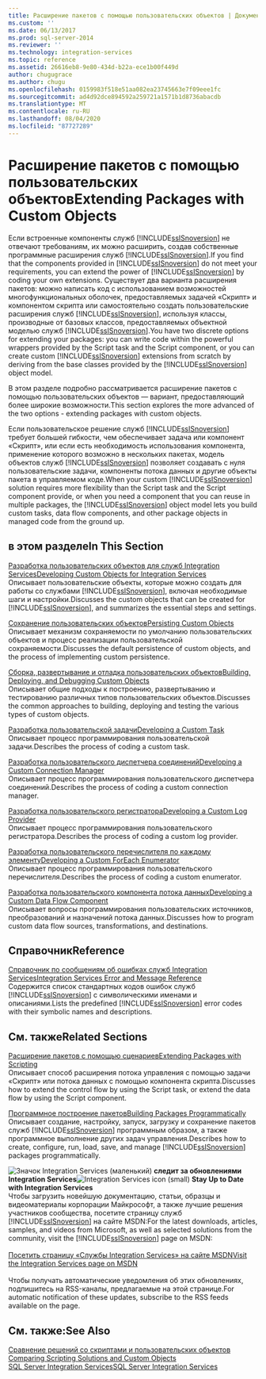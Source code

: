 ```yaml
---
title: Расширение пакетов с помощью пользовательских объектов | Документы Майкрософт
ms.custom: ''
ms.date: 06/13/2017
ms.prod: sql-server-2014
ms.reviewer: ''
ms.technology: integration-services
ms.topic: reference
ms.assetid: 26616eb8-9e80-434d-b22a-ece1b00f449d
author: chugugrace
ms.author: chugu
ms.openlocfilehash: 0159983f518e51aa082ea23745663e7f09eee1fc
ms.sourcegitcommit: ad4d92dce894592a259721a1571b1d8736abacdb
ms.translationtype: MT
ms.contentlocale: ru-RU
ms.lasthandoff: 08/04/2020
ms.locfileid: "87727289"
---
```

# <a name="extending-packages-with-custom-objects"></a><span data-ttu-id="012bd-102">Расширение пакетов с помощью пользовательских объектов</span><span class="sxs-lookup"><span data-stu-id="012bd-102">Extending Packages with Custom Objects</span></span>
  <span data-ttu-id="012bd-103">Если встроенные компоненты служб [!INCLUDE[ssISnoversion](../../includes/ssisnoversion-md.md)] не отвечают требованиям, их можно расширить, создав собственные программные расширения служб [!INCLUDE[ssISnoversion](../../includes/ssisnoversion-md.md)].</span><span class="sxs-lookup"><span data-stu-id="012bd-103">If you find that the components provided in [!INCLUDE[ssISnoversion](../../includes/ssisnoversion-md.md)] do not meet your requirements, you can extend the power of [!INCLUDE[ssISnoversion](../../includes/ssisnoversion-md.md)] by coding your own extensions.</span></span> <span data-ttu-id="012bd-104">Существует два варианта расширения пакетов: можно написать код с использованием возможностей многофункциональных оболочек, предоставляемых задачей «Скрипт» и компонентом скрипта или самостоятельно создать пользовательские расширения служб [!INCLUDE[ssISnoversion](../../includes/ssisnoversion-md.md)], используя классы, производные от базовых классов, предоставляемых объектной моделью служб [!INCLUDE[ssISnoversion](../../includes/ssisnoversion-md.md)].</span><span class="sxs-lookup"><span data-stu-id="012bd-104">You have two discrete options for extending your packages: you can write code within the powerful wrappers provided by the Script task and the Script component, or you can create custom [!INCLUDE[ssISnoversion](../../includes/ssisnoversion-md.md)] extensions from scratch by deriving from the base classes provided by the [!INCLUDE[ssISnoversion](../../includes/ssisnoversion-md.md)] object model.</span></span>  
  
 <span data-ttu-id="012bd-105">В этом разделе подробно рассматривается расширение пакетов с помощью пользовательских объектов — вариант, предоставляющий более широкие возможности.</span><span class="sxs-lookup"><span data-stu-id="012bd-105">This section explores the more advanced of the two options - extending packages with custom objects.</span></span>  
  
 <span data-ttu-id="012bd-106">Если пользовательское решение служб [!INCLUDE[ssISnoversion](../../includes/ssisnoversion-md.md)] требует большей гибкости, чем обеспечивает задача или компонент «Скрипт», или если есть необходимость использования компонента, применение которого возможно в нескольких пакетах, модель объектов служб [!INCLUDE[ssISnoversion](../../includes/ssisnoversion-md.md)] позволяет создавать с нуля пользовательские задачи, компоненты потока данных и другие объекты пакета в управляемом коде.</span><span class="sxs-lookup"><span data-stu-id="012bd-106">When your custom [!INCLUDE[ssISnoversion](../../includes/ssisnoversion-md.md)] solution requires more flexibility than the Script task and the Script component provide, or when you need a component that you can reuse in multiple packages, the [!INCLUDE[ssISnoversion](../../includes/ssisnoversion-md.md)] object model lets you build custom tasks, data flow components, and other package objects in managed code from the ground up.</span></span>  
  
## <a name="in-this-section"></a><span data-ttu-id="012bd-107">в этом разделе</span><span class="sxs-lookup"><span data-stu-id="012bd-107">In This Section</span></span>  
 [<span data-ttu-id="012bd-108">Разработка пользовательских объектов для служб Integration Services</span><span class="sxs-lookup"><span data-stu-id="012bd-108">Developing Custom Objects for Integration Services</span></span>](developing-custom-objects-for-integration-services.md)  
 <span data-ttu-id="012bd-109">Описывает пользовательские объекты, которые можно создать для работы со службами [!INCLUDE[ssISnoversion](../../includes/ssisnoversion-md.md)], включая необходимые шаги и настройки.</span><span class="sxs-lookup"><span data-stu-id="012bd-109">Discusses the custom objects that can be created for [!INCLUDE[ssISnoversion](../../includes/ssisnoversion-md.md)], and summarizes the essential steps and settings.</span></span>  
  
 [<span data-ttu-id="012bd-110">Сохранение пользовательских объектов</span><span class="sxs-lookup"><span data-stu-id="012bd-110">Persisting Custom Objects</span></span>](persisting-custom-objects.md)  
 <span data-ttu-id="012bd-111">Описывает механизм сохраняемости по умолчанию пользовательских объектов и процесс реализации пользовательской сохраняемости.</span><span class="sxs-lookup"><span data-stu-id="012bd-111">Discusses the default persistence of custom objects, and the process of implementing custom persistence.</span></span>  
  
 [<span data-ttu-id="012bd-112">Сборка, развертывание и отладка пользовательских объектов</span><span class="sxs-lookup"><span data-stu-id="012bd-112">Building, Deploying, and Debugging Custom Objects</span></span>](building-deploying-and-debugging-custom-objects.md)  
 <span data-ttu-id="012bd-113">Описывает общие подходы к построению, развертыванию и тестированию различных типов пользовательских объектов.</span><span class="sxs-lookup"><span data-stu-id="012bd-113">Discusses the common approaches to building, deploying and testing the various types of custom objects.</span></span>  
  
 [<span data-ttu-id="012bd-114">Разработка пользовательской задачи</span><span class="sxs-lookup"><span data-stu-id="012bd-114">Developing a Custom Task</span></span>](task/developing-a-custom-task.md)  
 <span data-ttu-id="012bd-115">Описывает процесс программирования пользовательской задачи.</span><span class="sxs-lookup"><span data-stu-id="012bd-115">Describes the process of coding a custom task.</span></span>  
  
 [<span data-ttu-id="012bd-116">Разработка пользовательского диспетчера соединений</span><span class="sxs-lookup"><span data-stu-id="012bd-116">Developing a Custom Connection Manager</span></span>](connection-manager/developing-a-custom-connection-manager.md)  
 <span data-ttu-id="012bd-117">Описывает процесс программирования пользовательского диспетчера соединений.</span><span class="sxs-lookup"><span data-stu-id="012bd-117">Describes the process of coding a custom connection manager.</span></span>  
  
 [<span data-ttu-id="012bd-118">Разработка пользовательского регистратора</span><span class="sxs-lookup"><span data-stu-id="012bd-118">Developing a Custom Log Provider</span></span>](log-provider/developing-a-custom-log-provider.md)  
 <span data-ttu-id="012bd-119">Описывает процесс программирования пользовательского регистратора.</span><span class="sxs-lookup"><span data-stu-id="012bd-119">Describes the process of coding a custom log provider.</span></span>  
  
 [<span data-ttu-id="012bd-120">Разработка пользовательского перечислителя по каждому элементу</span><span class="sxs-lookup"><span data-stu-id="012bd-120">Developing a Custom ForEach Enumerator</span></span>](foreach-enumerator/developing-a-custom-foreach-enumerator.md)  
 <span data-ttu-id="012bd-121">Описывает процесс программирования пользовательского перечислителя.</span><span class="sxs-lookup"><span data-stu-id="012bd-121">Describes the process of coding a custom enumerator.</span></span>  
  
 [<span data-ttu-id="012bd-122">Разработка пользовательского компонента потока данных</span><span class="sxs-lookup"><span data-stu-id="012bd-122">Developing a Custom Data Flow Component</span></span>](data-flow/developing-a-custom-data-flow-component.md)  
 <span data-ttu-id="012bd-123">Описывает вопросы программирования пользовательских источников, преобразований и назначений потока данных.</span><span class="sxs-lookup"><span data-stu-id="012bd-123">Discusses how to program custom data flow sources, transformations, and destinations.</span></span>  
  
## <a name="reference"></a><span data-ttu-id="012bd-124">Справочник</span><span class="sxs-lookup"><span data-stu-id="012bd-124">Reference</span></span>  
 [<span data-ttu-id="012bd-125">Справочник по сообщениям об ошибках служб Integration Services</span><span class="sxs-lookup"><span data-stu-id="012bd-125">Integration Services Error and Message Reference</span></span>](../integration-services-error-and-message-reference.md)  
 <span data-ttu-id="012bd-126">Содержится список стандартных кодов ошибок служб [!INCLUDE[ssISnoversion](../../includes/ssisnoversion-md.md)] с символическими именами и описаниями.</span><span class="sxs-lookup"><span data-stu-id="012bd-126">Lists the predefined [!INCLUDE[ssISnoversion](../../includes/ssisnoversion-md.md)] error codes with their symbolic names and descriptions.</span></span>  
  
## <a name="related-sections"></a><span data-ttu-id="012bd-127">См. также</span><span class="sxs-lookup"><span data-stu-id="012bd-127">Related Sections</span></span>  
 [<span data-ttu-id="012bd-128">Расширение пакетов с помощью сценариев</span><span class="sxs-lookup"><span data-stu-id="012bd-128">Extending Packages with Scripting</span></span>](../extending-packages-scripting/extending-packages-with-scripting.md)  
 <span data-ttu-id="012bd-129">Описывает способ расширения потока управления с помощью задачи «Скрипт» или потока данных с помощью компонента скрипта.</span><span class="sxs-lookup"><span data-stu-id="012bd-129">Discusses how to extend the control flow by using the Script task, or extend the data flow by using the Script component.</span></span>  
  
 [<span data-ttu-id="012bd-130">Программное построение пакетов</span><span class="sxs-lookup"><span data-stu-id="012bd-130">Building Packages Programmatically</span></span>](../building-packages-programmatically/building-packages-programmatically.md)  
 <span data-ttu-id="012bd-131">Описывает создание, настройку, запуск, загрузку и сохранение пакетов служб [!INCLUDE[ssISnoversion](../../includes/ssisnoversion-md.md)] программным образом, а также программное выполнение других задач управления.</span><span class="sxs-lookup"><span data-stu-id="012bd-131">Describes how to create, configure, run, load, save, and manage [!INCLUDE[ssISnoversion](../../includes/ssisnoversion-md.md)] packages programmatically.</span></span>  
  
<span data-ttu-id="012bd-132">![Значок Integration Services (маленький)](../media/dts-16.gif "Значок служб Integration Services (маленький)")  **следит за обновлениями Integration Services**</span><span class="sxs-lookup"><span data-stu-id="012bd-132">![Integration Services icon (small)](../media/dts-16.gif "Integration Services icon (small)")  **Stay Up to Date with Integration Services**</span></span><br /> <span data-ttu-id="012bd-133">Чтобы загрузить новейшую документацию, статьи, образцы и видеоматериалы корпорации Майкрософт, а также лучшие решения участников сообщества, посетите страницу служб [!INCLUDE[ssISnoversion](../../includes/ssisnoversion-md.md)] на сайте MSDN:</span><span class="sxs-lookup"><span data-stu-id="012bd-133">For the latest downloads, articles, samples, and videos from Microsoft, as well as selected solutions from the community, visit the [!INCLUDE[ssISnoversion](../../includes/ssisnoversion-md.md)] page on MSDN:</span></span><br /><br /> [<span data-ttu-id="012bd-134">Посетить страницу «Службы Integration Services» на сайте MSDN</span><span class="sxs-lookup"><span data-stu-id="012bd-134">Visit the Integration Services page on MSDN</span></span>](https://go.microsoft.com/fwlink/?LinkId=136655)<br /><br /> <span data-ttu-id="012bd-135">Чтобы получать автоматические уведомления об этих обновлениях, подпишитесь на RSS-каналы, предлагаемые на этой странице.</span><span class="sxs-lookup"><span data-stu-id="012bd-135">For automatic notification of these updates, subscribe to the RSS feeds available on the page.</span></span>  
  
## <a name="see-also"></a><span data-ttu-id="012bd-136">См. также:</span><span class="sxs-lookup"><span data-stu-id="012bd-136">See Also</span></span>  
 <span data-ttu-id="012bd-137">[Сравнение решений со скриптами и пользовательских объектов](../extending-packages-scripting/comparing-scripting-solutions-and-custom-objects.md) </span><span class="sxs-lookup"><span data-stu-id="012bd-137">[Comparing Scripting Solutions and Custom Objects](../extending-packages-scripting/comparing-scripting-solutions-and-custom-objects.md) </span></span>  
 [<span data-ttu-id="012bd-138">SQL Server Integration Services</span><span class="sxs-lookup"><span data-stu-id="012bd-138">SQL Server Integration Services</span></span>](../sql-server-integration-services.md)  
  
  

